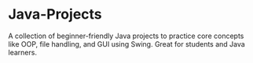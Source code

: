 # Java-Projects
A collection of beginner-friendly Java projects to practice core concepts like OOP, file handling, and GUI using Swing. Great for students and Java learners.
